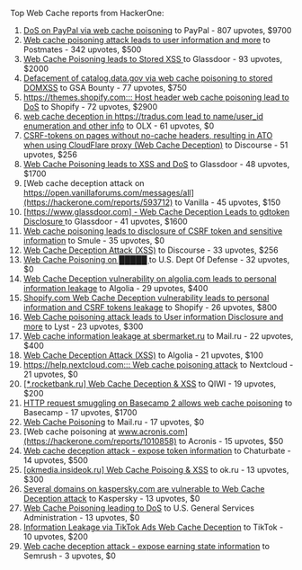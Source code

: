 Top Web Cache reports from HackerOne:

1. [DoS on PayPal via web cache poisoning](https://hackerone.com/reports/622122) to PayPal - 807 upvotes, $9700
2. [Web cache poisoning attack leads to user information and more](https://hackerone.com/reports/492841) to Postmates - 342 upvotes, $500
3. [Web Cache Poisoning leads to Stored XSS ](https://hackerone.com/reports/1424094) to Glassdoor - 93 upvotes, $2000
4. [Defacement of catalog.data.gov via web cache poisoning to stored DOMXSS](https://hackerone.com/reports/303730) to GSA Bounty - 77 upvotes, $750
5. [https://themes.shopify.com::: Host header web cache poisoning lead to DoS](https://hackerone.com/reports/1096609) to Shopify - 72 upvotes, $2900
6. [web cache deception in https://tradus.com lead to name/user_id enumeration and other info](https://hackerone.com/reports/537564) to OLX - 61 upvotes, $0
7. [CSRF-tokens on pages without no-cache headers, resulting in ATO when using CloudFlare proxy (Web Cache Deception)](https://hackerone.com/reports/260697) to Discourse - 51 upvotes, $256
8. [Web Cache Poisoning leads to XSS and DoS](https://hackerone.com/reports/1621540) to Glassdoor - 48 upvotes, $1700
9. [Web cache deception attack on https://open.vanillaforums.com/messages/all](https://hackerone.com/reports/593712) to Vanilla - 45 upvotes, $150
10. [[https://www.glassdoor.com] -  Web Cache Deception Leads to gdtoken Disclosure ](https://hackerone.com/reports/1343086) to Glassdoor - 41 upvotes, $1600
11. [Web cache poisoning leads to disclosure of CSRF token and sensitive information](https://hackerone.com/reports/504514) to Smule - 35 upvotes, $0
12. [Web Cache Deception Attack (XSS)](https://hackerone.com/reports/394016) to Discourse - 33 upvotes, $256
13. [Web Cache Poisoning on  █████ ](https://hackerone.com/reports/1183263) to U.S. Dept Of Defense - 32 upvotes, $0
14. [Web Cache Deception vulnerability on algolia.com leads to personal information leakage](https://hackerone.com/reports/1530066) to Algolia - 29 upvotes, $400
15. [Shopify.com Web Cache Deception vulnerability leads to personal information and CSRF tokens leakage](https://hackerone.com/reports/1271944) to Shopify - 26 upvotes, $800
16. [Web Cache poisoning attack leads to User information Disclosure and more](https://hackerone.com/reports/631589) to Lyst - 23 upvotes, $300
17. [Web cache information leakage at sbermarket.ru](https://hackerone.com/reports/893353) to Mail.ru - 22 upvotes, $400
18. [Web Cache Deception Attack (XSS)](https://hackerone.com/reports/504261) to Algolia - 21 upvotes, $100
19. [https://help.nextcloud.com::: Web cache poisoning attack](https://hackerone.com/reports/429747) to Nextcloud - 21 upvotes, $0
20. [[*.rocketbank.ru] Web Cache Deception & XSS](https://hackerone.com/reports/415168) to QIWI - 19 upvotes, $200
21. [HTTP request smuggling on Basecamp 2 allows web cache poisoning](https://hackerone.com/reports/919175) to Basecamp - 17 upvotes, $1700
22. [Web Cache Poisoning](https://hackerone.com/reports/534297) to Mail.ru - 17 upvotes, $0
23. [Web cache poisoning at www.acronis.com](https://hackerone.com/reports/1010858) to Acronis - 15 upvotes, $50
24. [Web cache deception attack - expose token information](https://hackerone.com/reports/397508) to Chaturbate - 14 upvotes, $500
25. [[okmedia.insideok.ru] Web Cache Poisoing & XSS](https://hackerone.com/reports/550266) to ok.ru - 13 upvotes, $300
26. [Several domains on kaspersky.com are vulnerable to Web Cache Deception attack](https://hackerone.com/reports/1185028) to Kaspersky - 13 upvotes, $0
27. [Web Cache Poisoning leading to DoS](https://hackerone.com/reports/1346618) to U.S. General Services Administration - 13 upvotes, $0
28. [Information Leakage via TikTok Ads Web Cache Deception](https://hackerone.com/reports/1484468) to TikTok - 10 upvotes, $200
29. [Web cache deception attack - expose earning state information](https://hackerone.com/reports/439021) to Semrush - 3 upvotes, $0

